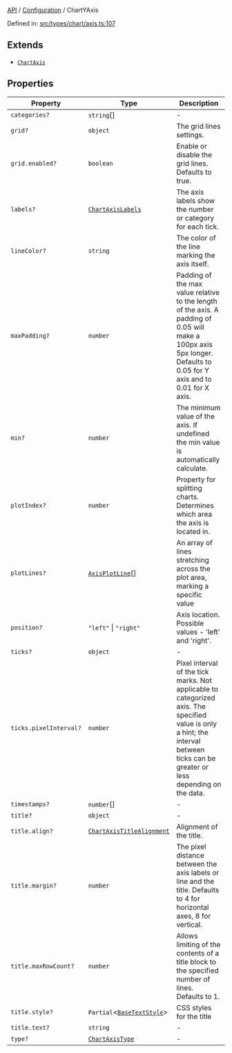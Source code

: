 [API](../../overview.md) / [Configuration](../overview.md) / ChartYAxis

Defined in: [src/types/chart/axis.ts:107](https://github.com/gravity-ui/charts/blob/6aea3bcf86facdd4a019a7e612d7ac7e27006c35/src/types/chart/axis.ts#L107)

## Extends

- [`ChartAxis`](ChartAxis.md)

## Properties

| Property | Type | Description |
| ------ | ------ | ------ |
| <a id="categories"></a> `categories?` | `string`[] | - |
| <a id="grid"></a> `grid?` | `object` | The grid lines settings. |
| `grid.enabled?` | `boolean` | Enable or disable the grid lines. Defaults to true. |
| <a id="labels"></a> `labels?` | [`ChartAxisLabels`](ChartAxisLabels.md) | The axis labels show the number or category for each tick. |
| <a id="linecolor"></a> `lineColor?` | `string` | The color of the line marking the axis itself. |
| <a id="maxpadding"></a> `maxPadding?` | `number` | Padding of the max value relative to the length of the axis. A padding of 0.05 will make a 100px axis 5px longer. Defaults to 0.05 for Y axis and to 0.01 for X axis. |
| <a id="min"></a> `min?` | `number` | The minimum value of the axis. If undefined the min value is automatically calculate. |
| <a id="plotindex"></a> `plotIndex?` | `number` | Property for splitting charts. Determines which area the axis is located in. |
| <a id="plotlines"></a> `plotLines?` | [`AxisPlotLine`](AxisPlotLine.md)[] | An array of lines stretching across the plot area, marking a specific value |
| <a id="position"></a> `position?` | `"left"` \| `"right"` | Axis location. Possible values - 'left' and 'right'. |
| <a id="ticks"></a> `ticks?` | `object` | - |
| `ticks.pixelInterval?` | `number` | Pixel interval of the tick marks. Not applicable to categorized axis. The specified value is only a hint; the interval between ticks can be greater or less depending on the data. |
| <a id="timestamps"></a> `timestamps?` | `number`[] | - |
| <a id="title"></a> `title?` | `object` | - |
| `title.align?` | [`ChartAxisTitleAlignment`](../type-aliases/ChartAxisTitleAlignment.md) | Alignment of the title. |
| `title.margin?` | `number` | The pixel distance between the axis labels or line and the title. Defaults to 4 for horizontal axes, 8 for vertical. |
| `title.maxRowCount?` | `number` | Allows limiting of the contents of a title block to the specified number of lines. Defaults to 1. |
| `title.style?` | `Partial`\<[`BaseTextStyle`](../../Series/General/interfaces/BaseTextStyle.md)\> | CSS styles for the title |
| `title.text?` | `string` | - |
| <a id="type"></a> `type?` | [`ChartAxisType`](../type-aliases/ChartAxisType.md) | - |
